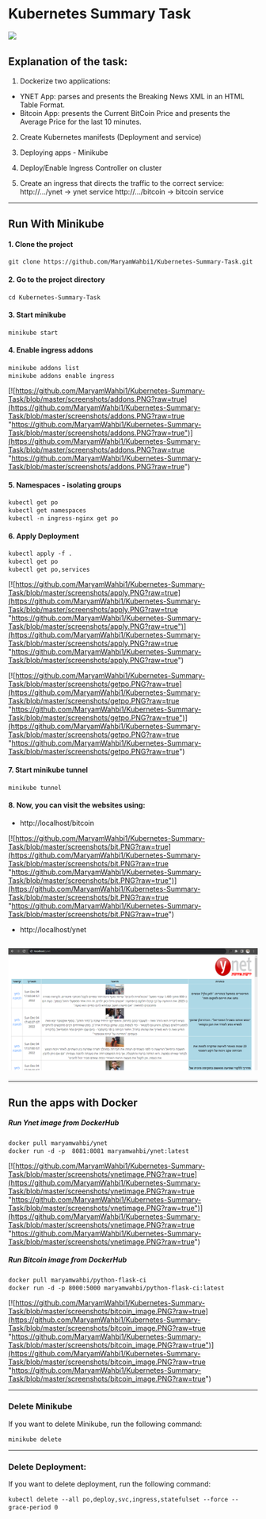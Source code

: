 # Kubernetes Summary Task
![](https://149695847.v2.pressablecdn.com/wp-content/uploads/2020/12/Kubernetes_AIM.jpg)
## Explanation of the task:
1. Dockerize two applications:
 - YNET App: parses and presents the Breaking News XML in an HTML Table Format.
 - Bitcoin App: presents the Current BitCoin Price and presents the Average Price for the last 10 minutes.
2. Create Kubernetes manifests (Deployment and service)

3. Deploying apps - Minikube

4. Deploy/Enable Ingress Controller on cluster

5. Create an ingress that directs the traffic to the correct service:
http://.../ynet → ynet service
http://.../bitcoin → bitcoin service

------------
## Run With Minikube

#### 1. Clone the project
```shell
git clone https://github.com/MaryamWahbi1/Kubernetes-Summary-Task.git
```
#### 2. Go to the project directory
```shell
cd Kubernetes-Summary-Task
```
#### 3. Start minikube
```shell
minikube start
```
#### 4. Enable ingress addons
```shell
minikube addons list
minikube addons enable ingress
```
[![https://github.com/MaryamWahbi1/Kubernetes-Summary-Task/blob/master/screenshots/addons.PNG?raw=true](https://github.com/MaryamWahbi1/Kubernetes-Summary-Task/blob/master/screenshots/addons.PNG?raw=true "https://github.com/MaryamWahbi1/Kubernetes-Summary-Task/blob/master/screenshots/addons.PNG?raw=true")](https://github.com/MaryamWahbi1/Kubernetes-Summary-Task/blob/master/screenshots/addons.PNG?raw=true "https://github.com/MaryamWahbi1/Kubernetes-Summary-Task/blob/master/screenshots/addons.PNG?raw=true")
#### 5. Namespaces - isolating groups
```shell
kubectl get po
kubectl get namespaces
kubectl -n ingress-nginx get po
```

#### 6. Apply Deployment
```shell
kubectl apply -f .
kubectl get po
kubectl get po,services
```
[![https://github.com/MaryamWahbi1/Kubernetes-Summary-Task/blob/master/screenshots/apply.PNG?raw=true](https://github.com/MaryamWahbi1/Kubernetes-Summary-Task/blob/master/screenshots/apply.PNG?raw=true "https://github.com/MaryamWahbi1/Kubernetes-Summary-Task/blob/master/screenshots/apply.PNG?raw=true")](https://github.com/MaryamWahbi1/Kubernetes-Summary-Task/blob/master/screenshots/apply.PNG?raw=true "https://github.com/MaryamWahbi1/Kubernetes-Summary-Task/blob/master/screenshots/apply.PNG?raw=true")

[![https://github.com/MaryamWahbi1/Kubernetes-Summary-Task/blob/master/screenshots/getpo.PNG?raw=true](https://github.com/MaryamWahbi1/Kubernetes-Summary-Task/blob/master/screenshots/getpo.PNG?raw=true "https://github.com/MaryamWahbi1/Kubernetes-Summary-Task/blob/master/screenshots/getpo.PNG?raw=true")](https://github.com/MaryamWahbi1/Kubernetes-Summary-Task/blob/master/screenshots/getpo.PNG?raw=true "https://github.com/MaryamWahbi1/Kubernetes-Summary-Task/blob/master/screenshots/getpo.PNG?raw=true")
#### 7. Start minikube tunnel
```shell
minikube tunnel
```
#### 8. Now, you can visit the websites using:
- http://localhost/bitcoin

[![https://github.com/MaryamWahbi1/Kubernetes-Summary-Task/blob/master/screenshots/bit.PNG?raw=true](https://github.com/MaryamWahbi1/Kubernetes-Summary-Task/blob/master/screenshots/bit.PNG?raw=true "https://github.com/MaryamWahbi1/Kubernetes-Summary-Task/blob/master/screenshots/bit.PNG?raw=true")](https://github.com/MaryamWahbi1/Kubernetes-Summary-Task/blob/master/screenshots/bit.PNG?raw=true "https://github.com/MaryamWahbi1/Kubernetes-Summary-Task/blob/master/screenshots/bit.PNG?raw=true")


- http://localhost/ynet

[![](https://github.com/MaryamWahbi1/Kubernetes-Summary-Task/blob/master/screenshots/ynet.PNG?raw=true)](https://github.com/MaryamWahbi1/Kubernetes-Summary-Task/blob/master/screenshots/ynet.PNG?raw=true)
------------

------------




## Run the apps with Docker

##### Run Ynet image from DockerHub
```shell
docker pull maryamwahbi/ynet
docker run -d -p  8081:8081 maryamwahbi/ynet:latest
```
[![https://github.com/MaryamWahbi1/Kubernetes-Summary-Task/blob/master/screenshots/ynetimage.PNG?raw=true](https://github.com/MaryamWahbi1/Kubernetes-Summary-Task/blob/master/screenshots/ynetimage.PNG?raw=true "https://github.com/MaryamWahbi1/Kubernetes-Summary-Task/blob/master/screenshots/ynetimage.PNG?raw=true")](https://github.com/MaryamWahbi1/Kubernetes-Summary-Task/blob/master/screenshots/ynetimage.PNG?raw=true "https://github.com/MaryamWahbi1/Kubernetes-Summary-Task/blob/master/screenshots/ynetimage.PNG?raw=true")




##### Run Bitcoin image from DockerHub

```shell
docker pull maryamwahbi/python-flask-ci
docker run -d -p 8000:5000 maryamwahbi/python-flask-ci:latest
```

[![https://github.com/MaryamWahbi1/Kubernetes-Summary-Task/blob/master/screenshots/bitcoin_image.PNG?raw=true](https://github.com/MaryamWahbi1/Kubernetes-Summary-Task/blob/master/screenshots/bitcoin_image.PNG?raw=true "https://github.com/MaryamWahbi1/Kubernetes-Summary-Task/blob/master/screenshots/bitcoin_image.PNG?raw=true")](https://github.com/MaryamWahbi1/Kubernetes-Summary-Task/blob/master/screenshots/bitcoin_image.PNG?raw=true "https://github.com/MaryamWahbi1/Kubernetes-Summary-Task/blob/master/screenshots/bitcoin_image.PNG?raw=true")


------------


### Delete Minikube
If you want to delete Minikube, run the following command:
```shell
minikube delete
```
------------
### Delete Deployment:
If you want to delete  deployment, run the following command:

```shell
kubectl delete --all po,deploy,svc,ingress,statefulset --force --grace-period 0

```















